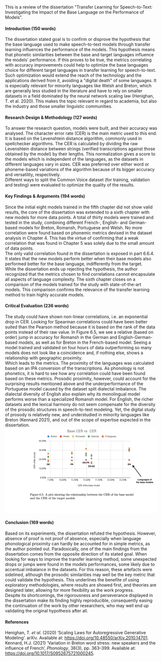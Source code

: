 This is a review of the dissertation "Transfer Learning for Speech-to-Text: Investigating the Impact of the Base Language on the Performance of Models".

#### Introduction (150 words)  
The dissertation stated goal is to confirm or disprove the hypothesis that the base language used to make speech-to-text models through transfer learning influences the performance of the models. This hypothesis means that phonetic similarities between the base and target languages influence the models' performance. If this proves to be true, the metrics correlating with accuracy improvements could help to optimize the base languages choice for different target languages in transfer learning for speech-to-text.  
Such optimization would extend the reach of the technology and the applications derived from it, avoiding a "digital death" of some languages. It is especially relevant for minority languages like Welsh and Breton, which are generally less studied in the literature and have to rely on smaller datasets in a field dominated by the neural network scaling law (Henighan, T. et al. 2020). This makes the topic relevant in regard to academia, but also the industry and those smaller linguistic communities.
#### Research Design & Methodology (127 words)  
To answer the research question, models were built, and their accuracy was analysed. The character error rate (CER) is the main metric used to this end. It is based on the Levenshtein distance algorithm, commonly used in spellchecker algorithms. The CER is calculated by dividing the raw Levenshtein distance between strings (verified transcriptions against those obtained by the model) by their lengths. This normalization gives a score to the models which is independent of the languages, as the datasets in different languages vary in sizes. CER was preferred over either word or phoneme-based variations of the algorithm because of its bigger accuracy and versatility, respectively.  
Different ways to split the Common Voice dataset (for training, validation and testing) were evaluated to optimize the quality of the results.
#### Key Findings & Arguments (194 words)  
Since the initial eight models trained in the fifth chapter did not show valid results, the core of the dissertation was extended to a sixth chapter with new models for more data points. A total of thirty models were trained and tested in the study, combining different French-, English- and German-based models for Breton, Romansh, Portuguese and Welsh. No more correlation were found based on phonemic metrics devised in the dataset analysis in Chapter 4. This has the virtue of confirming that a weak correlation that was found in Chapter 5 was solely due to the small amount of data points.  
The only valid correlation found in the dissertation is exposed in part 6.6.4. It states that the new models perform better when their base models also performed better for the base language, indifferently from the target.  
While the dissertation ends up rejecting the hypothesis, the author recognized that the metrics chosen to find correlations cannot encapsulate all aspects of language complexity. The sixth chapter closes on a comparison of the models trained for the study with state-of-the-art models. This comparison confirms the relevance of the transfer learning method to train highly accurate models.
#### Critical Evaluation (236 words)  
The study could have shown non-linear correlations, i.e. an exponential drop in CER. Looking for Spearman correlations could have been better suited than the Pearson method because it is based on the rank of the data points instead of their raw value. In Figure 6.5, we see a relative (based on order) jump in accuracy for Romansh in the German and English-German-based models, as well as for Breton in the French-based model. Seeing a model trained and validated on four hours of data outperforming so many models does not look like a coincidence and, if nothing else, shows a relationship with geographic proximity.  
Which leads to the metrics. The proximity of the languages was calculated based on an IPA conversion of the transcriptions. As phonology is not phonetics, it is hard to see how any correlation could have been found based on these metrics. Prosodic proximity, however, could account for the surprising results mentioned above and the underperformance of the Portuguese model caused by the dataset split dialectal imbalance. The dialectal diversity of English also explain why its monolingual model performs worse than a specialized Romansh model. For English, the richer datasets and the lexical harmony do not seem compensate for the diversity of the prosodic structures in speech-to-text modeling. Yet, the digital study of prosody is relatively new, and understudied in minority languages like Breton (Kennard 2021), and out of the scope of expertise expected in the dissertation.  
![dissertation-figure](../assets/dissertation-figure.png)
#### Conclusion (169 words)  
Based on its experiments, the dissertation refuted the hypothesis. However, absence of proof is not proof of absence, especially when language phonological proximity can hardly be accounted for in simple metrics, as the author pointed out.
Paradoxically, one of the main findings from the dissertation comes from the opposite direction of its stated goal. When looking for ways to improve the transfer learning method, some unexpected drops or jumps were found in the models performances, some likely due to accentual imbalance in the datasets. For this reason, these artefacts were sidelined, although the prosodic similarities may well be the key metric that could validate the hypothesis. This underlines the benefite of using exploratory methodologies, where results are showed first, and theories are designed later, allowing for more flexibility as the work progress.  
Despite its shortcomings, the rigorousness and perseverance displayed in the dissertation make its finding highly reproducible, consequently easing the continuation of the work by other researchers, who may well end up validating the original hypothesis after all.

#### References
Henighan, T. _et al._ (2020) ‘Scaling Laws for Autoregressive Generative Modeling’. arXiv. Available at: https://doi.org/10.48550/arXiv.2010.14701.
Kennard, H.J. (2021) ‘Variation in Breton word stress: new speakers and the influence of French’, _Phonology_, 38(3), pp. 363–399. Available at: https://doi.org/10.1017/S0952675721000245.